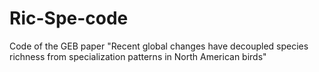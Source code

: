 # Ric-Spe-code
Code of the GEB paper "Recent global changes have decoupled species richness from specialization patterns in North American birds"
